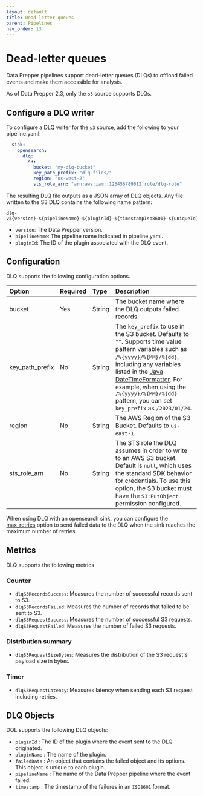 ```yaml
---
layout: default
title: Dead-letter queues 
parent: Pipelines
nav_order: 13
---
```


# Dead-letter queues

Data Prepper pipelines support dead-letter queues (DLQs) to offload failed events and make them accessible for analysis.

As of Data Prepper 2.3, only the `s3` source supports DLQs.

## Configure a DLQ writer

To configure a DLQ writer for the `s3` source, add the following to your pipeline.yaml:

```yaml
  sink:
    opensearch:
      dlq:
        s3:
          bucket: "my-dlq-bucket"
          key_path_prefix: "dlq-files/"
          region: "us-west-2"
          sts_role_arn: "arn:aws:iam::123456789012:role/dlq-role"
```

The resulting DLQ file outputs as a JSON array of DLQ objects. Any file written to the S3 DLQ contains the following name pattern:

```
dlq-v${version}-${pipelineName}-${pluginId}-${timestampIso8601}-${uniqueId}
```

- `version`: The Data Prepper version.
- `pipelineName`: The pipeline name indicated in pipeline.yaml.
- `pluginId`: The ID of the plugin associated with the DLQ event.

## Configuration

DLQ supports the following configuration options.

Option | Required | Type | Description
:--- | :--- | :--- | :---
bucket | Yes | String | The bucket name where the DLQ outputs failed records.
key_path_prefix | No | String | The `key_prefix` to use in the S3 bucket. Defaults to `""`. Supports time value pattern variables such as `/%{yyyy}/%{MM}/%{dd}`, including any variables listed in the [Java DateTimeFormatter](https://docs.oracle.com/javase/8/docs/api/java/time/format/DateTimeFormatter.html). For example, when using the `/%{yyyy}/%{MM}/%{dd}` pattern, you can set `key_prefix` as `/2023/01/24`.
region | No | String | The AWS Region of the S3 Bucket. Defaults to `us-east-1`.
sts_role_arn | No | String | The STS role the DLQ assumes in order to write to an AWS S3 bucket. Default is `null`, which uses the standard SDK behavior for credentials. To use this option, the S3 bucket must have the `S3:PutObject` permission configured.

When using DLQ with an opensearch sink, you can configure the [max_retries]({{site.url}}{{site.baseurl}}/data-prepper/pipelines/configuration/sinks/opensearch/#configure-max_retries) option to send failed data to the DLQ when the sink reaches the maximum number of retries.


## Metrics

DLQ supports the following metrics

### Counter

- `dlqS3RecordsSuccess`: Measures the number of successful records sent to S3.
- `dlqS3RecordsFailed`: Measures the number of records that failed to be sent to S3.
- `dlqS3RequestSuccess`: Measures the number of successful S3 requests.
- `dlqS3RequestFailed`: Measures the number of failed S3 requests.

### Distribution summary

- `dlqS3RequestSizeBytes`: Measures the distribution of the S3 request's payload size in bytes.

### Timer

- `dlqS3RequestLatency`: Measures latency when sending each S3 request including retries.

## DLQ Objects

DQL supports the following DLQ objects:

* `pluginId` : The ID of the plugin where the event sent to the DLQ originated.
* `pluginName` : The name of the plugin.
* `failedData` : An object that contains the failed object and its options. This object is unique to each plugin.
* `pipelineName` : The name of the Data Prepper pipeline where the event failed.
* `timestamp` : The timestamp of the failures in an `ISO8601` format.

